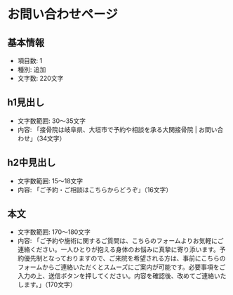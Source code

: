 # お問い合わせページ

## 基本情報
- 項目数: 1
- 種別: 追加
- 文字数: 220文字

## h1見出し
- 文字数範囲: 30～35文字
- 内容: 「接骨院は岐阜県、大垣市で予約や相談を承る大関接骨院 | お問い合わせ」（34文字）

## h2中見出し
- 文字数範囲: 15～18文字
- 内容: 「ご予約・ご相談はこちらからどうぞ」（16文字）

## 本文
- 文字数範囲: 170～180文字
- 内容: 「ご予約や施術に関するご質問は、こちらのフォームよりお気軽にご連絡ください。一人ひとりが抱える身体のお悩みに真摯に寄り添います。予約優先制となっておりますので、ご来院を希望される方は、事前にこちらのフォームからご連絡いただくとスムーズにご案内が可能です。必要事項をご入力の上、送信ボタンを押してください。内容を確認後、改めてご連絡いたします。」（170文字）

